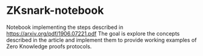 # ZKsnark-notebook
Notebook implementing the steps described in https://arxiv.org/pdf/1906.07221.pdf
The goal is explore the concepts described in the article and implement them to provide working examples of Zero Knowledge proofs protocols.

